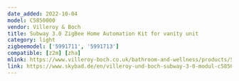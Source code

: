 ```yaml
---
date_added: 2022-10-04
model: C5850000
vendor: Villeroy & Boch
title: Subway 3.0 ZigBee Home Automation Kit for vanity unit
category: light
zigbeemodel: ['5991711', '5991713']
compatible: [z2m] [zha]
mlink: https://www.villeroy-boch.co.uk/bathroom-and-wellness/products/Subway-3.0-ZigBeeR-Home-Automation-Kit-for-vanity-unit-Rectangle-C5850000.html
link: https://www.skybad.de/en/villeroy-und-boch-subway-3-0-modul-c5850000-fuer-unterschraenke-funkstandard.html
---
```

